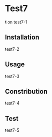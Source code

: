 # Test7


tion
test7-1


## Installation
test7-2


## Usage
test7-3


## Constribution
test7-4


## Test
test7-5


